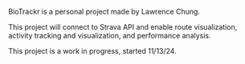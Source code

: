 BioTrackr is a personal project made by Lawrence Chung. 

This project will connect to Strava API and enable route visualization, activity tracking and visualization, and performance analysis. 

This project is a work in progress, started 11/13/24. 
